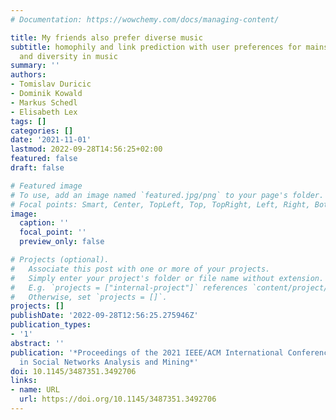 ```yaml
---
# Documentation: https://wowchemy.com/docs/managing-content/

title: My friends also prefer diverse music
subtitle: homophily and link prediction with user preferences for mainstream, novelty,
  and diversity in music
summary: ''
authors:
- Tomislav Duricic
- Dominik Kowald
- Markus Schedl
- Elisabeth Lex
tags: []
categories: []
date: '2021-11-01'
lastmod: 2022-09-28T14:56:25+02:00
featured: false
draft: false

# Featured image
# To use, add an image named `featured.jpg/png` to your page's folder.
# Focal points: Smart, Center, TopLeft, Top, TopRight, Left, Right, BottomLeft, Bottom, BottomRight.
image:
  caption: ''
  focal_point: ''
  preview_only: false

# Projects (optional).
#   Associate this post with one or more of your projects.
#   Simply enter your project's folder or file name without extension.
#   E.g. `projects = ["internal-project"]` references `content/project/deep-learning/index.md`.
#   Otherwise, set `projects = []`.
projects: []
publishDate: '2022-09-28T12:56:25.275946Z'
publication_types:
- '1'
abstract: ''
publication: '*Proceedings of the 2021 IEEE/ACM International Conference on Advances
  in Social Networks Analysis and Mining*'
doi: 10.1145/3487351.3492706
links:
- name: URL
  url: https://doi.org/10.1145/3487351.3492706
---
```

